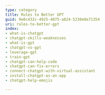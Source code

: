 ```yaml
---
type: category
title: Rules to Better GPT
guid: 9e0c432c-4925-4075-a824-5230e0e71354
uri: rules-to-better-gpt
index:
- what-is-chatgpt
- chatgpt-skills-weaknesses
- what-is-gpt
- chatgpt-vs-gpt
- leverage-gpt
- train-gpt
- chatgpt-can-help-code
- chatgpt-can-fix-errors
- connect-chatgpt-with-virtual-assistant
- install-chatgpt-as-an-app
- chatgpt-help-emojis

---
```

